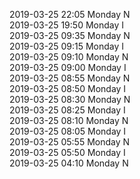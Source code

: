 2019-03-25 22:05 Monday  N  
2019-03-25 19:50 Monday  I  
2019-03-25 09:35 Monday  N  
2019-03-25 09:15 Monday  I  
2019-03-25 09:10 Monday  N  
2019-03-25 09:00 Monday  I  
2019-03-25 08:55 Monday  N  
2019-03-25 08:50 Monday  I  
2019-03-25 08:30 Monday  N  
2019-03-25 08:25 Monday  I  
2019-03-25 08:10 Monday  N  
2019-03-25 08:05 Monday  I  
2019-03-25 05:55 Monday  N  
2019-03-25 05:50 Monday  I  
2019-03-25 04:10 Monday  N  
